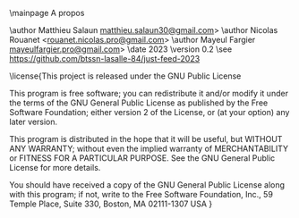 \mainpage A propos

\author Matthieu Salaun <matthieu.salaun30@gmail.com>>
\author Nicolas Rouanet <<rouanet.nicolas.pro@gmail.com>>
\author Mayeul Fargier <mayeulfargier.pro@gmail.com>>
\date 2023
\version 0.2
\see https://github.com/btssn-lasalle-84/just-feed-2023


\license{This project is released under the GNU Public License

This program is free software; you can redistribute it and/or modify
it under the terms of the GNU General Public License as published by
the Free Software Foundation; either version 2 of the License, or
(at your option) any later version.

This program is distributed in the hope that it will be useful,
but WITHOUT ANY WARRANTY; without even the implied warranty of
MERCHANTABILITY or FITNESS FOR A PARTICULAR PURPOSE. See the
GNU General Public License for more details.

You should have received a copy of the GNU General Public License
along with this program; if not, write to the Free Software
Foundation, Inc., 59 Temple Place, Suite 330, Boston, MA 02111-1307 USA
}
